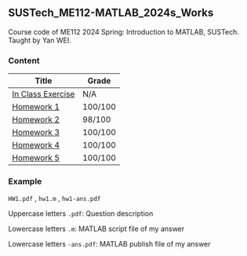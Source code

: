 ## SUSTech_ME112-MATLAB_2024s_Works

Course code of ME112 2024 Spring: Introduction to MATLAB, SUSTech. Taught by Yan WEI.

### Content

| Title                          | Grade   |
| ------------------------------ | ------- |
| [In Class Exercise](Exercise/) | N/A     |
| [Homework 1](Homework1/)       | 100/100 |
| [Homework 2](Homework2/)       | 98/100  |
| [Homework 3](Homework3/)       | 100/100 |
| [Homework 4](Homework4/)       | 100/100 |
| [Homework 5](Homework5/)       | 100/100 |

### Example

`HW1.pdf` , `hw1.m` , `hw1-ans.pdf`

Uppercase letters `.pdf`: Question description

Lowercase letters `.m`: MATLAB script file of my answer

Lowercase letters `-ans.pdf`: MATLAB publish file of my answer
